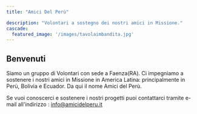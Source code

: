 ```yaml
---
title: "Amici Del Perù"

description: "Volontari a sostegno dei nostri amici in Missione."
cascade:
  featured_image: '/images/tavolaimbandita.jpg'
---
```

## Benvenuti

Siamo un gruppo di Volontari con sede a Faenza(RA). Ci impegniamo a sostenere i nostri amici in Missione in America Latina: principalmente in Perù, Bolivia e Ecuador.
Da qui il nome Amici del Perù.

Se vuoi conoscerci e sostenere i nostri progetti puoi contattarci tramite e-mail all'indirizzo : [info@amicidelperu.it](mailto:info@amicidelperu.it)
